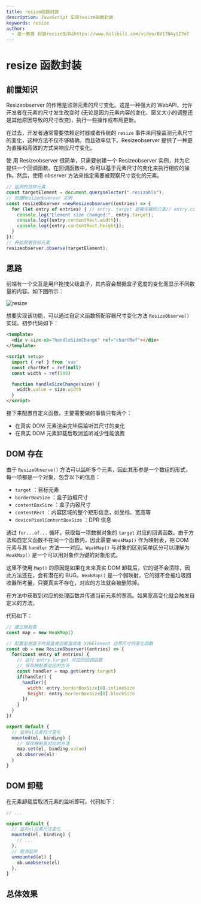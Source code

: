 ```yaml
---
title: resize函数封装
description: JavaScript 实现resize函数封装
keywords: resize
author:
  - 渡一教育 封装resize指令&https://www.bilibili.com/video/BV17N4y1Z7m7
---
```


# resize 函数封装

## 前置知识

Resizeobserver 的作用是监测元素的尺寸变化。这是一种强大的 WebAPl，允许开发者在元素的尺寸发生改变时 (无论是因为元素内容的变化、窗又大小的调整还是其他原因导致的尺寸改变)，执行一些操作或布局更新。

在过去，开发者通常需要依赖定时器或者传统的 `resize` 事件来间接监测元素尺寸的变化，这种方法不仅不够精确，而且效率低下。Resizeobserver 提供了一种更为直接和高效的方式来响应尺寸变化。

使 用 Resizeobserver 很简单，只需要创建一个 Resizeobserver 实例，并为它提供一个回调函数。在回调函数中，你可以基于元素尺寸的变化来执行相应的操作。然后，使用 observer 方法来指定需要被观察尺寸变化的元素。

```js
// 监测的目桥元素
const targetElement = document.queryselector(".resizable");
// 创建Resizeobserver 实例
const resizeObserver =newResizeobserver((entries) => {
  for (let entry of entries) { // entry. target 是被观察的元素// entry.contentRect 包含了元素的尺寸信息
    console.log("Element size changed:", entry.target);
    console.log({entry.contentRect.width});
    console.log({entry.contentRect.height});
  }
});
// 开始观察目标元素
resizeobserver.observe(targetElement);
```

## 思路

前端有一个交互是用户拖拽父级盒子，其内容会根据盒子宽度的变化而显示不同数量的内容。如下图所示：

![resize](https://pic.imgdb.cn/item/6529402ac458853aef02bd86.gif)

想要实现该功能，可以通过自定义函数搭配容器尺寸变化方法 `ResizeObserve()` 实现。初步代码如下：

```html
<template>
  <div v-size-ob="handleSizeChange" ref="chartRef"></div>
</template>

<script setup>
  import { ref } from 'vue'
  const chartRef = ref(null)
  const width = ref(500)

  function handleSizeChange(size) {
    width.value = size.width
  }
</script>
```

接下来配置自定义函数，主要需要做的事情只有两个：

- 在真实 DOM 元素渲染完毕后监听其尺寸的变化
- 在真实 DOM 元素卸载后取消监听减少性能浪费

## DOM 存在

由于 `ResizeObserve()` 方法可以监听多个<word text="DOM" />元素，因此其形参是一个数组的形式，每一项都是一个对象，包含以下的信息：

- `target` ：目标元素
- `borderBoxSize` ：盒子边框尺寸
- `contentBoxSize` ：盒子内容尺寸
- `contentRect` ：内容区域的整个矩形信息，如坐标、宽高等
- `devicePixelContentBoxSize` ：DPR 信息

通过 `for...of...` 循环，获取每一项数据对象的 `target` 对应的回调函数。由于方法和自定义函数不在同一个函数内，因此需要 `WeakMap()` 作为映射表，把 DOM 元素与其 `handler` 方法一一对应。`WeakMap()` 与对象的区别简单区分可以理解为 `WeakMap()` 是一个可以用对象作为键的对象形式。

这里不使用 `Map()` 的原因是如果在未来真实 DOM 卸载后，它的键不会清除，因此方法还在，会有潜在的 BUG。`WeakMap()` 是一个弱映射，它的键不会被垃圾回收器所考量，只要真实<word text="DOM" />不存在，对应的方法就会被删除掉。

在方法中获取到对应的处理函数并传递当前元素的宽高。如果宽高变化就会触发自定义的方法。

代码如下：

```js
// 建立映射表
const map = new WeakMap()

// 配置监视盒子内容盒或边框盒或者 SVGElement 边界尺寸的变化函数
const ob = new ResizeObserver((entries) => {
  for(const entry of entries) {
    // 运行 entry.target 对应的回调函数
    // 保存映射表对应的方法
    const handler = map.get(entry.target)
    if(handler) {
      handler({
        width: entry.borderBoxSize[0].inlineSize
        height: entry.borderBoxSize[0].blockSize
      })
    }
  }
})

export default {
  // 监听el元素尺寸变化
  mounted(el, binding) {
    // 保存映射表对应的方法
    map.set(el, binding.value)
    ob.observe(el)
  }
}
```

## DOM 卸载

在<word text="DOM" />元素卸载后取消元素的监听即可。代码如下：

```js
// ...

export default {
  // 监听el元素尺寸变化
  mounted(el, binding) {
    // ...
  },
  // 取消监听
  unmounted(el) {
    ob.unobserve(el)
  },
}
```

## 总体效果

<myIframe url="https://duyidao.github.io/blogweb/#/detail/js/resize" />
